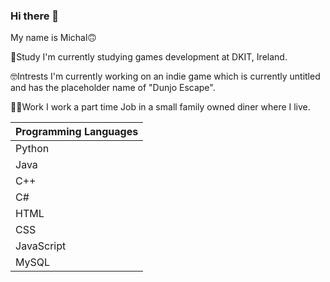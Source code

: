 ### Hi there 👋
My name is Michal🙃

🏫Study
  I'm currently studying games development at DKIT, Ireland.
  
🤓Intrests
  I'm currently working on an indie game which is currently untitled and has the placeholder name of "Dunjo Escape".
  
👨‍💼Work
  I work a part time Job in a small family owned diner where I live.

| Programming Languages |
|-----------------|
| Python | 
| Java |
| C++ | 
| C# |
| HTML |
| CSS |
| JavaScript |
| MySQL |
<!--
**Clouddeboi/Clouddeboi** is a ✨ _special_ ✨ repository because its `README.md` (this file) appears on your GitHub profile.

Here are some ideas to get you started:

- 🔭 I’m currently working on ...
- 🌱 I’m currently learning ...
- 👯 I’m looking to collaborate on ...
- 🤔 I’m looking for help with ...
- 💬 Ask me about ...
- 📫 How to reach me: ...
- 😄 Pronouns: ...
- ⚡ Fun fact: ...
-->
